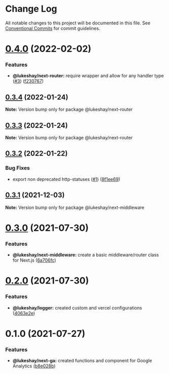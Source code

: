 # Change Log

All notable changes to this project will be documented in this file.
See [Conventional Commits](https://conventionalcommits.org) for commit guidelines.

# [0.4.0](https://github.com/LukeShay/npm/compare/v0.3.4...v0.4.0) (2022-02-02)

### Features

- **@lukeshay/next-router:** require wrapper and allow for any handler type ([#3](https://github.com/LukeShay/npm/issues/3)) ([f230767](https://github.com/LukeShay/npm/commit/f2307674df375539897712d5b83df144a5c0fe06))

## [0.3.4](https://github.com/LukeShay/npm/compare/v0.3.3...v0.3.4) (2022-01-24)

**Note:** Version bump only for package @lukeshay/next-router

## [0.3.3](https://github.com/LukeShay/npm/compare/v0.3.2...v0.3.3) (2022-01-24)

**Note:** Version bump only for package @lukeshay/next-router

## [0.3.2](https://github.com/LukeShay/npm/compare/v0.3.0...v0.3.2) (2022-01-22)

### Bug Fixes

- export non deprecated http-statuses ([#1](https://github.com/LukeShay/npm/issues/1)) ([8f1ee69](https://github.com/LukeShay/npm/commit/8f1ee69221ab2c70af10337ead58eef6b4189995))

## [0.3.1](https://github.com/LukeShay/npm/compare/v0.3.0...v0.3.1) (2021-12-03)

**Note:** Version bump only for package @lukeshay/next-middleware

# [0.3.0](https://github.com/LukeShay/npm/compare/v0.2.0...v0.3.0) (2021-07-30)

### Features

- **@lukeshay/next-middleware:** create a basic middleware/router class for Next.js ([6a706fc](https://github.com/LukeShay/npm/commit/6a706fcbd47a36a36fea46d4889e0f0dbdff800f))

# [0.2.0](https://github.com/LukeShay/npm/compare/v0.1.0...v0.2.0) (2021-07-30)

### Features

- **@lukeshay/logger:** created custom and vercel configurations ([4063e2e](https://github.com/LukeShay/npm/commit/4063e2e9e65d675f7db56d309f90118957f57a1d))

# 0.1.0 (2021-07-27)

### Features

- **@lukeshay/next-ga:** created functions and component for Google Analytics ([b8e028b](https://github.com/LukeShay/npm/commit/b8e028b25e54dbcfd4e14f3ac6bb196d327d73ff))
